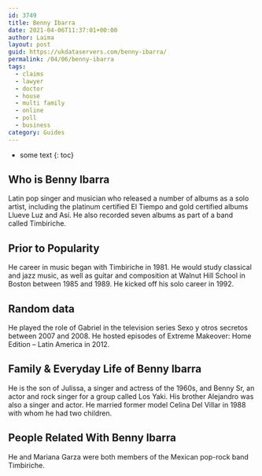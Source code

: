 ```yaml
---
id: 3749
title: Benny Ibarra
date: 2021-04-06T11:37:01+00:00
author: Laima
layout: post
guid: https://ukdataservers.com/benny-ibarra/
permalink: /04/06/benny-ibarra
tags:
  - claims
  - lawyer
  - doctor
  - house
  - multi family
  - online
  - poll
  - business
category: Guides
---
```


* some text
{: toc}


## Who is Benny Ibarra
                  
                  
                  
Latin pop singer and musician who released a number of albums as a solo artist, including the platinum certified El Tiempo and gold certified albums Llueve Luz and Así. He also recorded seven albums as part of a band called Timbiriche.
                  
              
            
              
            
                
                
                
## Prior to Popularity
                  
                  
                  
He career in music began with Timbiriche in 1981. He would study classical and jazz music, as well as guitar and composition at Walnut Hill School in Boston between 1985 and 1989. He kicked off his solo career in 1992.
                  
              
            
              
            
                
                
                
## Random data
                  
                  
                  
He played the role of Gabriel in the television series Sexo y otros secretos between 2007 and 2008. He hosted episodes of Extreme Makeover: Home Edition &#8211; Latin America in 2012.
                  
              
            
              
            
                
                
                
## Family & Everyday Life of Benny Ibarra
                  
                  
                  
He is the son of Julissa, a singer and actress of the 1960s, and Benny Sr, an actor and rock singer for a group called Los Yaki. His brother Alejandro was also a singer and actor. He married former model Celina Del Villar in 1988 with whom he had two children.
                  
              
            
              
            
                
                
                
## People Related With Benny Ibarra
                  
                  
                  
He and Mariana Garza were both members of the Mexican pop-rock band Timbiriche.
                  
              
            
              
            
                
              
            
              
              
            
            
              
            
          
          
          